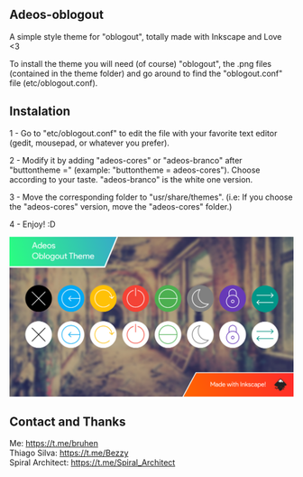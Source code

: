 
## Adeos-oblogout

A simple style theme for "oblogout", totally made with Inkscape and Love <3

To install the theme you will need (of course) "oblogout", the .png files (contained in the theme folder) and go around to find the "oblogout.conf" file (etc/oblogout.conf).

## Instalation 

1 - Go to "etc/oblogout.conf" to edit the file with your favorite text editor (gedit, mousepad, or whatever you prefer).

2 - Modify it by adding "adeos-cores" or "adeos-branco" after "buttontheme =" (example: "buttontheme = adeos-cores"). Choose according to your taste. "adeos-branco" is the white one version.

3 - Move the corresponding folder to "usr/share/themes". (i.e: If you choose the "adeos-cores" version, move the "adeos-cores" folder.)

4 - Enjoy! :D 

![My image](https://github.com/bruhensant/Adeos-Oblogout/blob/master/Adeos%20v2%20-%20Cover.png)

## Contact and Thanks

Me: https://t.me/bruhen    
Thiago Silva: https://t.me/Bezzy    
Spiral Architect: https://t.me/Spiral_Architect
